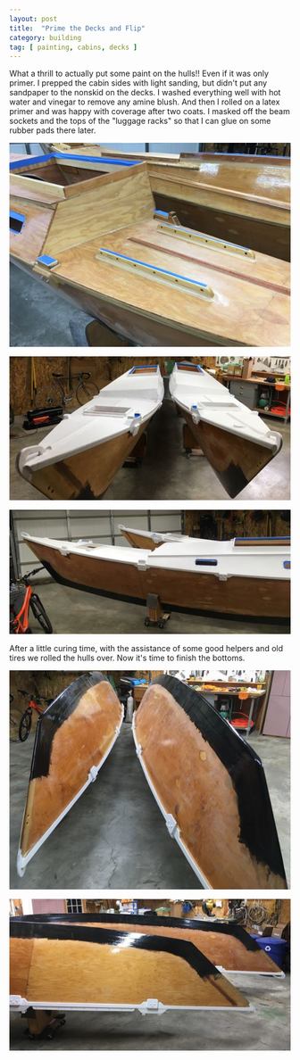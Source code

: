 ```yaml
---
layout: post
title:  "Prime the Decks and Flip"
category: building
tag: [ painting, cabins, decks ]
---
```


What a thrill to actually put some paint on the hulls!! Even if it was only primer. I prepped the cabin sides with light sanding, but didn't put any sandpaper to the nonskid on the decks. I washed everything well with hot water and vinegar to remove any amine blush. And then I rolled on a latex primer and was happy with coverage after two coats. I masked off the beam sockets and the tops of the "luggage racks" so that I can glue on some rubber pads there later.

![Masking Off](/assets/images/prime-mask.jpeg)

![Decks Primed](/assets/images/prime-1.jpeg)

![Decks Primed](/assets/images/prime-2.jpeg)

After a little curing time, with the assistance of some good helpers and old tires we rolled the hulls over. Now it's time to finish the bottoms.

![Flipped](/assets/images/prime-flip-1.jpeg)

![Flipped](/assets/images/prime-flip-2.jpeg)
